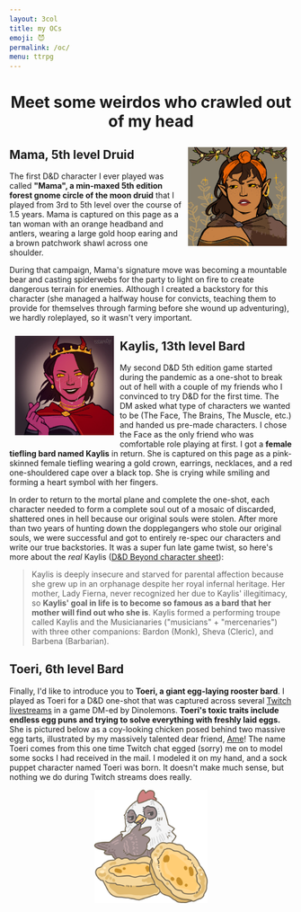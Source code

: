 ```yaml
---
layout: 3col
title: my OCs
emoji: 😈
permalink: /oc/
menu: ttrpg
---
```


<h1 style="text-align: center;">Meet some weirdos who crawled out of my head</h1>
<div class="noext">
    <a target="_new" href="https://picrew.me/en/image_maker/1222838">
        <img src="/graphics/ttrpg/oc/mama.png" style="max-width: 35%; margin: 10px;" align="right">
    </a>
</div>
<h2>Mama, 5th level Druid</h2>
<p>
    The first D&D character I ever played was called <b>"Mama", a min-maxed 5th edition forest gnome circle of the moon druid</b> that I played from 3rd to 5th level over the course of 1.5 years. Mama is captured on this page as a tan woman with an orange headband and antlers, wearing a large gold hoop earing and a brown patchwork shawl across one shoulder.
</p>
<p>
    During that campaign, Mama's signature move was becoming a mountable bear and casting spiderwebs for the party to light on fire to create dangerous terrain for enemies. Although I created a backstory for this character (she managed a halfway house for convicts, teaching them to provide for themselves through farming before she wound up adventuring), we hardly roleplayed, so it wasn't very important. 
</p>
<div class="noext">
    <a target="_new" href="https://picrew.me/en/image_maker/1222838">
        <img src="/graphics/ttrpg/oc/kaylis.png" style="max-width: 35%; margin: 10px;" align="left">
    </a>
</div>
<h2>Kaylis, 13th level Bard</h2>
<p>
    My second D&D 5th edition game started during the pandemic as a one-shot to break out of hell with a couple of my friends who I convinced to try D&D for the first time. The DM asked what type of characters we wanted to be (The Face, The Brains, The Muscle, etc.) and handed us pre-made characters. I chose the Face as the only friend who was comfortable role playing at first. I got a <b>female tiefling bard named Kaylis</b> in return. She is captured on this page as a pink-skinned female tiefling wearing a gold crown, earrings, necklaces, and a red one-shouldered cape over a black top. She is crying while smiling and forming a heart symbol with her fingers.  
</p>
<p>
    In order to return to the mortal plane and complete the one-shot, each character needed to form a complete soul out of a mosaic of discarded, shattered ones in hell because our original souls were stolen. After more than two years of hunting down the dopplegangers who stole our original souls, we were successful and got to entirely re-spec our characters and write our true backstories. It was a super fun late game twist, so here's more about the <i>real</i> Kaylis (<a target="_blank" href="https://www.dndbeyond.com/characters/29363207">D&D Beyond character sheet</a>): 
</p>
<blockquote>
    Kaylis  is deeply insecure and starved for parental affection because she grew up in an orphanage despite her royal infernal heritage. Her mother, Lady Fierna, never recognized her due to Kaylis' illegitimacy, so <b>Kaylis' goal in life is to become so famous as a bard that her mother will find out who she is</b>. Kaylis formed a performing troupe called Kaylis and the Musicianaries ("musicians" + "mercenaries") with three other companions: Bardon (Monk), Sheva (Cleric), and Barbena (Barbarian).
</blockquote>
<h2>Toeri, 6th level Bard</h2>
<p>
    Finally, I'd like to introduce you to <b>Toeri, a giant egg-laying rooster bard</b>. I played as Toeri for a D&D one-shot that was captured across several <a target="_new" href="https://youtube.com/playlist?list=PLQCs-sInuaz6UmeWGBPCu3zamrEyeKhwV">Twitch livestreams</a> in a game DM-ed by Dinolemons. <b>Toeri's toxic traits include endless egg puns and trying to solve everything with freshly laid eggs.</b> She is pictured below as a coy-looking chicken posed behind two massive egg tarts, illustrated by my massively talented dear friend, <a target=")blank" href="https://www.instagram.com/ameruu/">Ame</a>! The name Toeri comes from this one time Twitch chat egged (sorry) me on to model some socks I had received in the mail. I modeled it on my hand, and a sock puppet character named Toeri was born. It doesn't make much sense, but nothing we do during Twitch streams does really.
</p>
<img src="/graphics/ttrpg/oc/snonut-toeri.png" style="max-width: 40%; display: block; margin-left: auto; margin-right: auto;">
